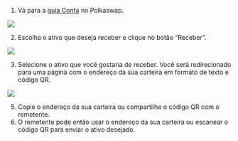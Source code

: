 1. Vá para a [guia Conta](https://polkaswap.io/#/wallet) no Polkaswap.

![](/.gitbook/assets/account-tab.png)

2. Escolha o ativo que deseja receber e clique no botão “Receber”.

![](/.gitbook/assets/polkaswap-receive-qr-code-button.png)

3. Selecione o ativo que você gostaria de receber. Você será redirecionado para uma página com o endereço da sua carteira em formato de texto e código QR.

![](/.gitbook/assets/polkaswap-receive-qr-code.png)

5. Copie o endereço da sua carteira ou compartilhe o código QR com o remetente.
6. O remetente pode então usar o endereço da sua carteira ou escanear o código QR para enviar o ativo desejado.
